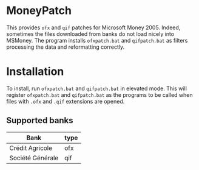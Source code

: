 # MoneyPatch
This provides `ofx` and `qif` patches for Microsoft Money 2005. Indeed, sometimes the files downloaded from banks do not load nicely into MSMoney. The program installs `ofxpatch.bat` and `qifpatch.bat` as filters processing the data and reformatting correctly. 

# Installation
To install, run `ofxpatch.bat` and `qifpatch.bat` in elevated mode. This will register `ofxpatch.bat` and `qifpatch.bat` as the programs to be called when files with `.ofx` and `.qif` extensions are opened.

## Supported banks

Bank | type
---- | ----
Crédit Agricole | ofx
Société Générale | qif



